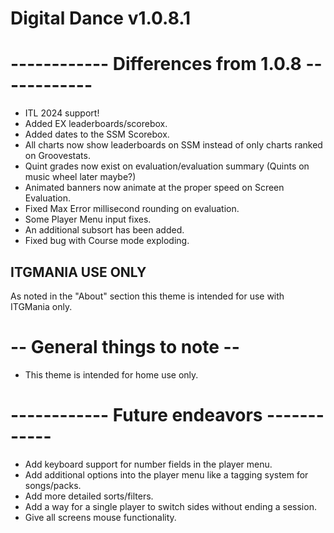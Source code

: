 # Digital Dance v1.0.8.1

# ------------ Differences from 1.0.8 ------------
- ITL 2024 support!
- Added EX leaderboards/scorebox.
- Added dates to the SSM Scorebox.
- All charts now show leaderboards on SSM instead of only charts ranked on Groovestats.
- Quint grades now exist on evaluation/evaluation summary (Quints on music wheel later maybe?)
- Animated banners now animate at the proper speed on Screen Evaluation.
- Fixed Max Error millisecond rounding on evaluation.
- Some Player Menu input fixes.
- An additional subsort has been added.
- Fixed bug with Course mode exploding.

## ITGMANIA USE ONLY
As noted in the "About" section this theme is intended for use with ITGMania only.

# -- General things to note --
- This theme is intended for home use only.

# ------------ Future endeavors ------------
- Add keyboard support for number fields in the player menu.
- Add additional options into the player menu like a tagging system for songs/packs.
- Add more detailed sorts/filters.
- Add a way for a single player to switch sides without ending a session.
- Give all screens mouse functionality.